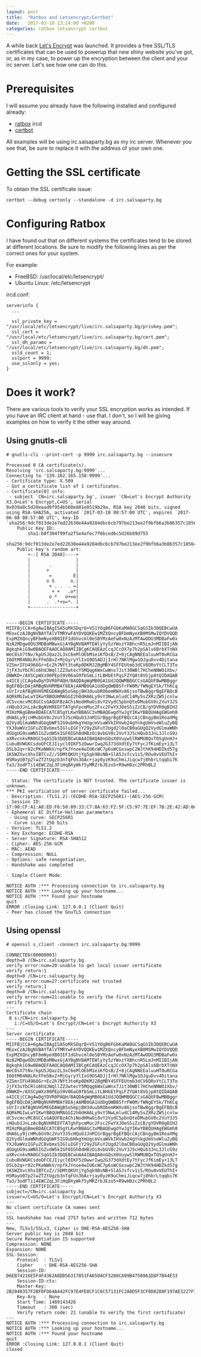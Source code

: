 ```yaml
---
layout: post
title:  "Ratbox and Letsencrypt/Certbot"
date:   2017-03-10 13:24:00 +0200
categories: ratbox letsencrypt certbot
---
```


A while back [Let's Encrypt][letsencrypt] was launched. It provides a free SSL/TLS certificates that can be used to powerup that new shiny website you've got, or, as in my case, to power up the encryption between the client and your irc server. Let's see how one can do this.

# Prerequisites

I will assume you already have the following installed and configured already:

- [ratbox][ratbox] ircd
- [certbot][certbot]

All examples will be using irc.salsaparty.bg as my irc server. Whenever you see that, be sure to replace it with the address of your own one.

# Getting the SSL certificate

To obtain the SSL certificate issue:

```
certbot --debug certonly --standalone -d irc.salsaparty.bg
```

# Configuring Ratbox

I have found out that on different systems the certificates tend to be stored at different locations. Be sure to modify the following lines as per the correct ones for your system.

For example:

- FreeBSD: /usr/local/etc/letsencrypt/
- Ubuntu Linux: /etc/letsencrypt

ircd.conf:

```
serverinfo {
  ...

  ssl_private_key = "/usr/local/etc/letsencrypt/live/irc.salsaparty.bg/privkey.pem";
  ssl_cert = "/usr/local/etc/letsencrypt/live/irc.salsaparty.bg/cert.pem";
  ssl_dh_params = "/usr/local/etc/letsencrypt/live/irc.salsaparty.bg/dh.pem";
  ssld_count = 1;
  sslport = 9999;
  use_sslonly = yes;
}
```

# Does it work?

There are various tools to verify your SSL encryption works as intended. If you have an IRC client at hand - use that. I don't, so I will be giving examples on how to verify it the other way around.

## Using gnutls-cli

```
# gnutls-cli --print-cert -p 9999 irc.salsaparty.bg --insecure

Processed 0 CA certificate(s).
Resolving 'irc.salsaparty.bg:9999'...
Connecting to '139.162.165.158:9999'...
- Certificate type: X.509
- Got a certificate list of 1 certificates.
- Certificate[0] info:
 - subject `CN=irc.salsaparty.bg', issuer `CN=Let's Encrypt Authority X3,O=Let's Encrypt,C=US', serial 0x039a0c5d20eaad0f954b560e801e8519b29a, RSA key 2048 bits, signed using RSA-SHA256, activated `2017-03-10 08:57:00 UTC', expires `2017-06-08 08:57:00 UTC', key-ID `sha256:9dcf013de2e7ed22630e44a9284dbc6cb797be213ee2f9bfb6a3b86357c18564'
	Public Key ID:
		sha1:b0f304f99fa2f5e4afec7f6bced6c5d26b89d755
		sha256:9dcf013de2e7ed22630e44a9284dbc6cb797be213ee2f9bfb6a3b86357c18564
	Public key's random art:
		+--[ RSA 2048]----+
		|                 |
		|       .         |
		|      +          |
		|       =        E|
		|      o S      o.|
		|       + . .  . =|
		|        + +   .o*|
		|       o *   o+=o|
		|      .  .*+o=*. |
		+-----------------+


-----BEGIN CERTIFICATE-----
MIIFBjCCA+6gAwIBAgISA5oMXSDqrQ+VS1YOgB6FGbKaMA0GCSqGSIb3DQEBCwUA
MEoxCzAJBgNVBAYTAlVTMRYwFAYDVQQKEw1MZXQncyBFbmNyeXB0MSMwIQYDVQQD
ExpMZXQncyBFbmNyeXB0IEF1dGhvcml0eSBYMzAeFw0xNzAzMTAwODU3MDBaFw0x
NzA2MDgwODU3MDBaMBwxGjAYBgNVBAMTEWlyYy5zYWxzYXBhcnR5LmJnMIIBIjAN
BgkqhkiG9w0BAQEFAAOCAQ8AMIIBCgKCAQEAzCcqJCcOX7p7h2pSAls6BrbXTnNX
WeC8sX7tNv/kpUSJQaz2L3xC6eMlOEbM1eiKfDsB/Z+8jCAgNNEEaluuHT0uRCGa
I6OtM04N8LRcFFm5BxZ+MjGyryYlIxG9OSADJjIrHl7NKlMgw1OJguDvv4Ditana
VZSmrIFU4968Gr+Ec2h7NYt3toKp0DKMJ2BgMBY4SFFEUtmb3dCV6DRoYtCLT3To
JjFX3uYbCRlo6hdJWqllZZ3wtecY5MQqg6WxCwWnx7Jit30WBl7HCheNNWO1Xbv/
ONWKD+/AXSCpWXz00PEpS9V06aG9fbSmLitLBHbEtPqiFZYQAt8VGjp8tQIDAQAB
o4ICEjCCAg4wDgYDVR0PAQH/BAQDAgWgMB0GA1UdJQQWMBQGCCsGAQUFBwMBBggr
BgEFBQcDAjAMBgNVHRMBAf8EAjAAMB0GA1UdDgQWBBSfrFW0M/fWNgEYSk/ThKCq
sUrIrzAfBgNVHSMEGDAWgBSoSmpjBH3duubRObemRWXv86jsoTBwBggrBgEFBQcB
AQRkMGIwLwYIKwYBBQUHMAGGI2h0dHA6Ly9vY3NwLmludC14My5sZXRzZW5jcnlw
dC5vcmcvMC8GCCsGAQUFBzAChiNodHRwOi8vY2VydC5pbnQteDMubGV0c2VuY3J5
cHQub3JnLzAcBgNVHREEFTATghFpcmMuc2Fsc2FwYXJ0eS5iZzCB/gYDVR0gBIH2
MIHzMAgGBmeBDAECATCB5gYLKwYBBAGC3xMBAQEwgdYwJgYIKwYBBQUHAgEWGmh0
dHA6Ly9jcHMubGV0c2VuY3J5cHQub3JnMIGrBggrBgEFBQcCAjCBngyBm1RoaXMg
Q2VydGlmaWNhdGUgbWF5IG9ubHkgYmUgcmVsaWVkIHVwb24gYnkgUmVseWluZyBQ
YXJ0aWVzIGFuZCBvbmx5IGluIGFjY29yZGFuY2Ugd2l0aCB0aGUgQ2VydGlmaWNh
dGUgUG9saWN5IGZvdW5kIGF0IGh0dHBzOi8vbGV0c2VuY3J5cHQub3JnL3JlcG9z
aXRvcnkvMA0GCSqGSIb3DQEBCwUAA4IBAQA8nGQsX0VuywSlRWMUBQxTOSgUnHJ+
CubuBVWGKCsdoQFCEJIiycl0IKF5zOwwrIwq2G373dXdtEy7tFycJfKimEy+13LT
O5Lb2q+r82cPKaNWkV/npfkJYnoe4wIU6cWC7p6sWCGxswpC2WJthK94HDZkd57g
1KSWZXvcXhxIBTCvZ//SDMtQKUtjYg5qk9BsNB+SlA5Jsfcv1i5/ROu0vVEUThI+
HSMayU07p2lwZTZtUgzb3nTqFUs3bAc+jay0yzK9uChmiJiqcw7j0hbrLtqqbi7K
Ta3/3odFTi14EWCZqL3FiHqBXyWkf5yMRZrbJEzo5+R9wH8zc2PRhBL2
-----END CERTIFICATE-----

- Status: The certificate is NOT trusted. The certificate issuer is unknown.
*** PKI verification of server certificate failed...
- Description: (TLS1.2)-(ECDHE-RSA-SECP256R1)-(AES-256-GCM)
- Session ID: 17:90:CF:A1:A8:ED:F6:50:89:33:C7:8A:63:F2:5F:C5:97:7E:EF:7B:2E:42:AD:0A:00:08:B5:ED:B6:DF:49:38
- Ephemeral EC Diffie-Hellman parameters
 - Using curve: SECP256R1
 - Curve size: 256 bits
- Version: TLS1.2
- Key Exchange: ECDHE-RSA
- Server Signature: RSA-SHA512
- Cipher: AES-256-GCM
- MAC: AEAD
- Compression: NULL
- Options: safe renegotiation,
- Handshake was completed

- Simple Client Mode:

NOTICE AUTH :*** Processing connection to irc.salsaparty.bg
NOTICE AUTH :*** Looking up your hostname...
NOTICE AUTH :*** Found your hostname
quit
ERROR :Closing Link: 127.0.0.1 (Client Quit)
- Peer has closed the GnuTLS connection
```


## Using openssl

```
# openssl s_client -connect irc.salsaparty.bg:9999

CONNECTED(00000003)
depth=0 /CN=irc.salsaparty.bg
verify error:num=20:unable to get local issuer certificate
verify return:1
depth=0 /CN=irc.salsaparty.bg
verify error:num=27:certificate not trusted
verify return:1
depth=0 /CN=irc.salsaparty.bg
verify error:num=21:unable to verify the first certificate
verify return:1
---
Certificate chain
 0 s:/CN=irc.salsaparty.bg
   i:/C=US/O=Let's Encrypt/CN=Let's Encrypt Authority X3
---
Server certificate
-----BEGIN CERTIFICATE-----
MIIFBjCCA+6gAwIBAgISA5oMXSDqrQ+VS1YOgB6FGbKaMA0GCSqGSIb3DQEBCwUA
MEoxCzAJBgNVBAYTAlVTMRYwFAYDVQQKEw1MZXQncyBFbmNyeXB0MSMwIQYDVQQD
ExpMZXQncyBFbmNyeXB0IEF1dGhvcml0eSBYMzAeFw0xNzAzMTAwODU3MDBaFw0x
NzA2MDgwODU3MDBaMBwxGjAYBgNVBAMTEWlyYy5zYWxzYXBhcnR5LmJnMIIBIjAN
BgkqhkiG9w0BAQEFAAOCAQ8AMIIBCgKCAQEAzCcqJCcOX7p7h2pSAls6BrbXTnNX
WeC8sX7tNv/kpUSJQaz2L3xC6eMlOEbM1eiKfDsB/Z+8jCAgNNEEaluuHT0uRCGa
I6OtM04N8LRcFFm5BxZ+MjGyryYlIxG9OSADJjIrHl7NKlMgw1OJguDvv4Ditana
VZSmrIFU4968Gr+Ec2h7NYt3toKp0DKMJ2BgMBY4SFFEUtmb3dCV6DRoYtCLT3To
JjFX3uYbCRlo6hdJWqllZZ3wtecY5MQqg6WxCwWnx7Jit30WBl7HCheNNWO1Xbv/
ONWKD+/AXSCpWXz00PEpS9V06aG9fbSmLitLBHbEtPqiFZYQAt8VGjp8tQIDAQAB
o4ICEjCCAg4wDgYDVR0PAQH/BAQDAgWgMB0GA1UdJQQWMBQGCCsGAQUFBwMBBggr
BgEFBQcDAjAMBgNVHRMBAf8EAjAAMB0GA1UdDgQWBBSfrFW0M/fWNgEYSk/ThKCq
sUrIrzAfBgNVHSMEGDAWgBSoSmpjBH3duubRObemRWXv86jsoTBwBggrBgEFBQcB
AQRkMGIwLwYIKwYBBQUHMAGGI2h0dHA6Ly9vY3NwLmludC14My5sZXRzZW5jcnlw
dC5vcmcvMC8GCCsGAQUFBzAChiNodHRwOi8vY2VydC5pbnQteDMubGV0c2VuY3J5
cHQub3JnLzAcBgNVHREEFTATghFpcmMuc2Fsc2FwYXJ0eS5iZzCB/gYDVR0gBIH2
MIHzMAgGBmeBDAECATCB5gYLKwYBBAGC3xMBAQEwgdYwJgYIKwYBBQUHAgEWGmh0
dHA6Ly9jcHMubGV0c2VuY3J5cHQub3JnMIGrBggrBgEFBQcCAjCBngyBm1RoaXMg
Q2VydGlmaWNhdGUgbWF5IG9ubHkgYmUgcmVsaWVkIHVwb24gYnkgUmVseWluZyBQ
YXJ0aWVzIGFuZCBvbmx5IGluIGFjY29yZGFuY2Ugd2l0aCB0aGUgQ2VydGlmaWNh
dGUgUG9saWN5IGZvdW5kIGF0IGh0dHBzOi8vbGV0c2VuY3J5cHQub3JnL3JlcG9z
aXRvcnkvMA0GCSqGSIb3DQEBCwUAA4IBAQA8nGQsX0VuywSlRWMUBQxTOSgUnHJ+
CubuBVWGKCsdoQFCEJIiycl0IKF5zOwwrIwq2G373dXdtEy7tFycJfKimEy+13LT
O5Lb2q+r82cPKaNWkV/npfkJYnoe4wIU6cWC7p6sWCGxswpC2WJthK94HDZkd57g
1KSWZXvcXhxIBTCvZ//SDMtQKUtjYg5qk9BsNB+SlA5Jsfcv1i5/ROu0vVEUThI+
HSMayU07p2lwZTZtUgzb3nTqFUs3bAc+jay0yzK9uChmiJiqcw7j0hbrLtqqbi7K
Ta3/3odFTi14EWCZqL3FiHqBXyWkf5yMRZrbJEzo5+R9wH8zc2PRhBL2
-----END CERTIFICATE-----
subject=/CN=irc.salsaparty.bg
issuer=/C=US/O=Let's Encrypt/CN=Let's Encrypt Authority X3
---
No client certificate CA names sent
---
SSL handshake has read 2757 bytes and written 712 bytes
---
New, TLSv1/SSLv3, Cipher is DHE-RSA-AES256-SHA
Server public key is 2048 bit
Secure Renegotiation IS supported
Compression: NONE
Expansion: NONE
SSL-Session:
    Protocol  : TLSv1
    Cipher    : DHE-RSA-AES256-SHA
    Session-ID: D6EB74216E5F4F4362A8DD56317851FA6504CF3280CA99B4756961D8F7B44E33
    Session-ID-ctx:
    Master-Key: 2B2040357F2BF0FD64A442FC97E4FE8CF1C6C57131FC2A0D5F3CF0D8288F197AE3227F79D8247B4C0485C4F356E855A4
    Key-Arg   : None
    Start Time: 1489143426
    Timeout   : 300 (sec)
    Verify return code: 21 (unable to verify the first certificate)
---
NOTICE AUTH :*** Processing connection to irc.salsaparty.bg
NOTICE AUTH :*** Looking up your hostname...
NOTICE AUTH :*** Found your hostname
quit
ERROR :Closing Link: 127.0.0.1 (Client Quit)
closed
```


[letsencrypt]: https://letsencrypt.org/
[ratbox]: http://www.ratbox.org/
[certbot]: https://certbot.eff.org/
